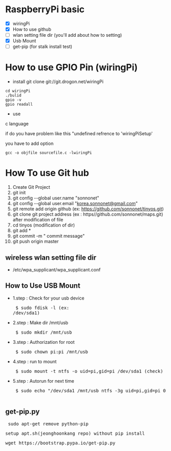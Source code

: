 # RaspberryPi basic 
- [x] wiringPi
- [x] How to use github
- [ ] wlan setting file dir (you'll add about how to setting)
- [x] Usb Mount
- [ ] get-pip (for stalk install test)

# How to use GPIO Pin (wiringPi)


* install
git clone git://git.drogon.net/wiringPi
```
cd wiringPi
./bulid
gpio -v
gpio readall
```
* use

c language

if do you have problem like this "undefined refrence to 'wiringPiSetup' 

you have to add option

```
gcc -o objfile sourcefile.c -lwiringPi
```
# How To use Git hub
1. Create Git Project
2. git init
3. git config --global user.name "sonnonet"
4. git config --global user.email "korea.sonnonet@gmail.com"
5. git remote add origin github (ex: https://github.com/sonnonet/tinyos.git)
6. git clone git project address (ex : https//github.com/sonnonet/maps.git)
after modification of file
7. cd tinyos (modification of dir)
8. git add *
9. git commit -m " commit message"
10. git push origin master

## wireless wlan setting file dir

- /etc/wpa_supplicant/wpa_supplicant.conf

## How to Use USB Mount

- 1.step : Check for your usb device
   <pre> $ sudo fdisk -l (ex: /dev/sda1) </pre>
- 2.step : Make dir /mnt/usb
   <pre> $ sudo mkdir /mnt/usb </pre>
- 3.step : Authorization for root
   <pre> $ sudo chown pi:pi /mnt/usb </pre>
- 4.step : run to mount
   <pre> $ sudo mount -t ntfs -o uid=pi,gid=pi /dev/sda1 (check) /mnt/usb
- 5.step : Autorun for next time
   <pre> $ sudo echo "/dev/sda1 /mnt/usb ntfs -3g uid=pi,gid=pi 00" >> sudo /etc/fstab
   
## get-pip.py
<pre> sudo apt-get remove python-pip </pre>
<pre>setup_apt.sh(jeonghoonkang repo) without pip install </pre> 
<pre>wget https://bootstrap.pypa.io/get-pip.py</pre>



